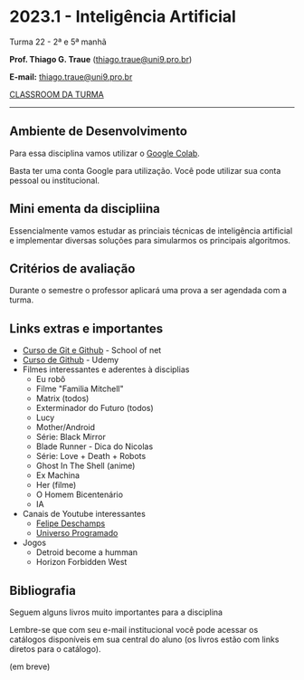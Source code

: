 # 2023.1 - Inteligência Artificial

Turma 22 - 2ª e 5ª manhã

**Prof. Thiago G. Traue** (thiago.traue@uni9.pro.br)

**E-mail:** thiago.traue@uni9.pro.br

[CLASSROOM DA TURMA](https://classroom.google.com/c/NTkzODczOTE2MzI3?cjc=le7bzz4)

---

## Ambiente de Desenvolvimento

Para essa disciplina vamos utilizar o [Google Colab](https://colab.research.google.com/).

Basta ter uma conta Google para utilização. Você pode utilizar sua conta pessoal ou institucional.

## Mini ementa da discipliina

Essencialmente vamos estudar as princiais técnicas de inteligência artificial e implementar diversas soluções para simularmos os principais algoritmos.

## Critérios de avaliação

Durante o semestre o professor aplicará uma prova a ser agendada com a turma.

## Links extras e importantes

- [Curso de Git e Github](https://www.schoolofnet.com/curso/git/controle-de-versao/git-e-github/) - School of net
- [Curso de Github](https://www.udemy.com/course/git-e-github-para-iniciantes/) - Udemy
- Filmes interessantes e aderentes à disciplias
  - Eu robô
  - Filme "Familia Mitchell"
  - Matrix (todos)
  - Exterminador do Futuro (todos)
  - Lucy
  - Mother/Android
  - Série: Black Mirror
  - Blade Runner - Dica do Nicolas
  - Série: Love + Death + Robots
  - Ghost In The Shell (anime)
  - Ex Machina
  - Her (filme)
  - O Homem Bicentenário
  - IA
- Canais de Youtube interessantes
  - [Felipe Deschamps](https://www.youtube.com/@FilipeDeschamps)
  - [Universo Programado](https://www.youtube.com/@UniversoProgramado)
- Jogos
  - Detroid become a humman
  - Horizon Forbidden West

## Bibliografia

Seguem alguns livros muito importantes para a disciplina

Lembre-se que com seu e-mail institucional você pode acessar os catálogos disponíveis em sua central do aluno (os livros estão com links diretos para o catálogo).

(em breve)